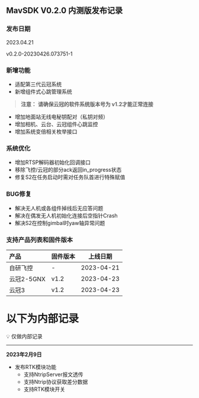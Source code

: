 ## MavSDK V0.2.0 内测版发布记录

### 发布日期

2023.04.21

v0.2.0-20230426.073751-1

### 新增功能

- 适配第三代云冠系统
- 新增组件式心跳管理系统

> **注意：**
> **请确保云冠的软件系统版本号为 v1.2才能正常连接**

- 增加地面站无线电秘钥配对（私钥对频）
- 增加相机、云台、云冠组件心跳监控
- 增加系统变倍相关枚举接口

### 系统优化

- 增加RTSP解码器初始化回调接口
- 移除飞控/云冠的部分ack返回in_progress状态
- 修复S2在任务启动时需对任务队首进行特殊赋值

### BUG修复

- 解决无人机或各组件掉线后无应答问题
- 解决在偶发无人机初始化连接后空指针Crash
- 解决S2在控制gimbal时yaw轴异常问题

### 支持产品列表和固件版本

| 产品        | 固件版本   |  上线日期  |
| :--------  | :-----  | :----:  |
| 自研飞控| -|2023-04-21|
| 云冠2-5GNX| v1.2|2023-04-23|
| 云冠3| v1.2|2023-04-23|


# 以下为内部记录

<aside>
💡 仅做内部记录

</aside>

---

**2023年2月9日**

- 发布RTK模块功能
    - 支持NtripServer报文透传
    - 支持Ntrip协议获取差分数据
    - 支持RTK模块开关